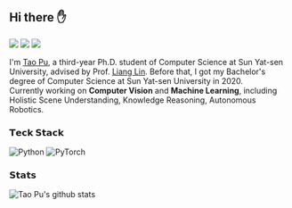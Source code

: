 ## Hi there ✋
[![](https://img.shields.io/badge/Academic-Homepage-blue?style=flat)](https://tao-pu.site/)
[![](https://img.shields.io/badge/Personal-Blog-green?style=flat)](https://putao537.github.io/)
[![](https://img.shields.io/badge/Tech-Resume-green?style=flat)](https://putao537.github.io/)
<!-- updated by https://jsoncv.reorx.com/editor/ -->

I'm [Tao Pu](https://tao-pu.site), a third-year Ph.D. student of Computer Science at Sun Yat-sen University, advised by Prof. [Liang Lin](http://www.linliang.net). Before that, I got my Bachelor's degree of Computer Science at Sun Yat-sen University in 2020.      
Currently working on **Computer Vision** and **Machine Learning**, including Holistic Scene Understanding, Knowledge Reasoning, Autonomous Robotics.

### 𝗧𝗲𝗰𝗸 𝗦𝘁𝗮𝗰𝗸
![Python](https://img.shields.io/badge/-Python-3776AB?style=flat-square&logo=python&logoColor=ffffff)
![PyTorch](https://img.shields.io/badge/-PyTorch-DB443A?style=flat-square&logo=pytorch&logoColor=ffffff)
<!--![Swift](https://img.shields.io/badge/-Swift-FA7343?style=flat-square&logo=swift&logoColor=ffffff)-->

### 𝗦𝘁𝗮𝘁𝘀
![Tao Pu's github stats](https://github-readme-stats-gray-kappa.vercel.app/api?username=putao537&count_private=true&show_icons=true)

<!---
#### :microscope: Research Activities

![Holistic Scene Parsing](https://img.shields.io/badge/Scene-Parsing-9cf?style=flat-square)
![Knowledge Reasoning](https://img.shields.io/badge/Knowledge-Reasoning-9cf?style=flat-square)
![Autonomous Robotics](https://img.shields.io/badge/Autonomous-Robotics-9cf?style=flat-square)

#### :computer: Coding Activities

[![Contributions Badge](https://badges.strrl.dev/contributions/all/putao537?style=flat-square)](https://github.com/putao537)
[![Contributions Badge](https://badges.strrl.dev/contributions/weekly/putao537?style=flat-square)](https://github.com/putao537)
[![Commits Badge](https://badges.strrl.dev/commits/weekly/putao537?style=flat-square)](https://github.com/putao537)
[![Issues and PRs Badge](https://badges.strrl.dev/issues-and-prs/weekly/putao537?style=flat-square)](https://github.com/putao537)
